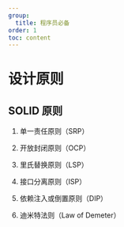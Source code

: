 ```yaml
---
group:
  title: 程序员必备
order: 1
toc: content
---
```


# 设计原则

## SOLID 原则

1. 单一责任原则（SRP）

2. 开放封闭原则（OCP）

3. 里氏替换原则（LSP）

4. 接口分离原则（ISP）

5. 依赖注入或倒置原则（DIP）

6. 迪米特法则（Law of Demeter）
